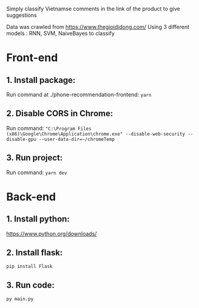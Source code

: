 Simply classify Vietnamse comments in the link of the product to give suggestions

Data was crawled from https://www.thegioididong.com/
Using 3 different models : RNN, SVM, NaiveBayes to classify

# Front-end
## 1. Install package:
Run command at ./phone-recommendation-frontend: `yarn`

## 2. Disable CORS in Chrome:
Run command: `"C:\Program Files (x86)\Google\Chrome\Application\chrome.exe" --disable-web-security --disable-gpu --user-data-dir=~/chromeTemp`

## 3. Run project:
Run command: `yarn dev`

# Back-end
## 1. Install python:
https://www.python.org/downloads/

## 2. Install flask:
`pip install Flask`

## 3. Run code:
`py main.py`